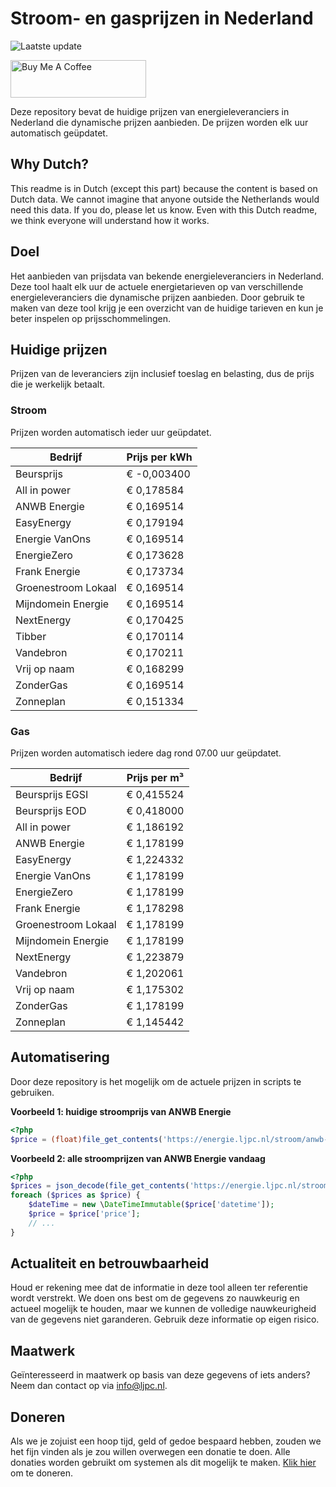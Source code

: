 # Stroom- en gasprijzen in Nederland

![Laatste update](https://img.shields.io/badge/laatste%20update-2023--04--19%2011%3A26%20CET-brightgreen)

<a href="https://www.buymeacoffee.com/Lars-" target="_blank"><img src="https://cdn.buymeacoffee.com/buttons/v2/default-orange.png" alt="Buy Me A Coffee" height="60" style="height: 60px !important;width: 217px !important;" ></a>

Deze repository bevat de huidige prijzen van energieleveranciers in Nederland die dynamische prijzen aanbieden. De prijzen worden elk uur automatisch geüpdatet.

## Why Dutch?

This readme is in Dutch (except this part) because the content is based on Dutch data. We cannot imagine that anyone outside the Netherlands would need this data. If you do, please let us know. Even with this Dutch readme, we think
everyone will understand how it works.

## Doel

Het aanbieden van prijsdata van bekende energieleveranciers in Nederland. Deze tool haalt elk uur de actuele energietarieven op van verschillende energieleveranciers die dynamische prijzen aanbieden. Door gebruik te maken van deze tool
krijg je een overzicht van de huidige tarieven en kun je beter inspelen op prijsschommelingen.

## Huidige prijzen

Prijzen van de leveranciers zijn inclusief toeslag en belasting, dus de prijs die je werkelijk betaalt.

### Stroom

Prijzen worden automatisch ieder uur geüpdatet.

 Bedrijf | Prijs per kWh 
---------|---------------
Beursprijs | € -0,003400
All in power | € 0,178584
ANWB Energie | € 0,169514
EasyEnergy | € 0,179194
Energie VanOns | € 0,169514
EnergieZero | € 0,173628
Frank Energie | € 0,173734
Groenestroom Lokaal | € 0,169514
Mijndomein Energie | € 0,169514
NextEnergy | € 0,170425
Tibber | € 0,170114
Vandebron | € 0,170211
Vrij op naam | € 0,168299
ZonderGas | € 0,169514
Zonneplan | € 0,151334


### Gas

Prijzen worden automatisch iedere dag rond 07.00 uur geüpdatet.

 Bedrijf | Prijs per m³ 
---------|--------------
Beursprijs EGSI | € 0,415524
Beursprijs EOD | € 0,418000
All in power | € 1,186192
ANWB Energie | € 1,178199
EasyEnergy | € 1,224332
Energie VanOns | € 1,178199
EnergieZero | € 1,178199
Frank Energie | € 1,178298
Groenestroom Lokaal | € 1,178199
Mijndomein Energie | € 1,178199
NextEnergy | € 1,223879
Vandebron | € 1,202061
Vrij op naam | € 1,175302
ZonderGas | € 1,178199
Zonneplan | € 1,145442


## Automatisering

Door deze repository is het mogelijk om de actuele prijzen in scripts te gebruiken.

**Voorbeeld 1: huidige stroomprijs van ANWB Energie**

```php
<?php
$price = (float)file_get_contents('https://energie.ljpc.nl/stroom/anwb-energie-nu.txt');

```

**Voorbeeld 2: alle stroomprijzen van ANWB Energie vandaag**

```php
<?php
$prices = json_decode(file_get_contents('https://energie.ljpc.nl/stroom/all-in-power-vandaag.json'),true);
foreach ($prices as $price) {
    $dateTime = new \DateTimeImmutable($price['datetime']);
    $price = $price['price'];
    // ...
}
```

## Actualiteit en betrouwbaarheid

Houd er rekening mee dat de informatie in deze tool alleen ter referentie wordt verstrekt. We doen ons best om de gegevens zo nauwkeurig en actueel mogelijk te houden, maar we kunnen de volledige nauwkeurigheid van de gegevens niet
garanderen. Gebruik deze informatie op eigen risico.

## Maatwerk

Geïnteresseerd in maatwerk op basis van deze gegevens of iets anders? Neem dan contact op
via [info@ljpc.nl](mailto:info@ljpc.nl?subject=Energie%20prijzen).

## Doneren

Als we je zojuist een hoop tijd, geld of gedoe bespaard hebben, zouden we het fijn vinden als je zou willen overwegen een
donatie te doen. Alle donaties worden gebruikt om systemen als dit mogelijk te
maken. [Klik hier](https://www.buymeacoffee.com/Lars-) om te doneren.
